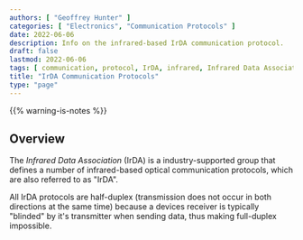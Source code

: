 ```yaml
---
authors: [ "Geoffrey Hunter" ]
categories: [ "Electronics", "Communication Protocols" ]
date: 2022-06-06
description: Info on the infrared-based IrDA communication protocol.
draft: false
lastmod: 2022-06-06
tags: [ communication, protocol, IrDA, infrared, Infrared Data Association, serial, optical, light, data ]
title: "IrDA Communication Protocols"
type: "page"
---
```


{{% warning-is-notes %}}

## Overview

The _Infrared Data Association_ (IrDA) is a industry-supported group that defines a number of infrared-based optical communication protocols, which are also referred to as "IrDA".

All IrDA protocols are half-duplex (transmission does not occur in both directions at the same time) because a devices receiver is typically "blinded" by it's transmitter when sending data, thus making full-duplex impossible.
